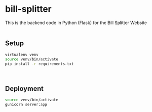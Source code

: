 # bill-splitter
This is the backend code in Python (Flask) for the Bill Splitter Website
<br><br>

## Setup
```bash
virtualenv venv
source venv/bin/activate
pip install -r requirements.txt
```

<br>

## Deployment
```bash
source venv/bin/activate
gunicorn server:app
```